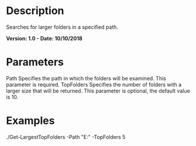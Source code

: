 # Description
Searches for larger folders in a specified path.

**Version: 1.0 - Date: 10/10/2018**

# Parameters

Path
   Specifies the path in which the folders will be examined. This parameter is required.
TopFolders
   Specifies the number of folders with a larger size that will be returned. This parameter is optional, the default value is 10.

# Examples

   ./Get-LargestTopFolders -Path "E:" -TopFolders 5
